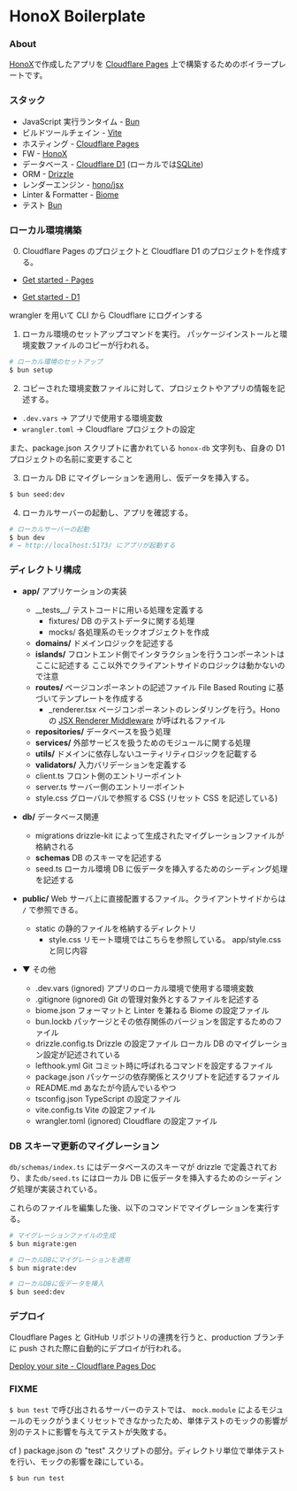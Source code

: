# HonoX Boilerplate

### About

[HonoX](https://github.com/honojs/honox)で作成したアプリを [Cloudflare Pages](https://pages.cloudflare.com/) 上で構築するためのボイラープレートです。

### スタック

- JavaScript 実行ランタイム - [Bun](https://bun.sh/)
- ビルドツールチェイン - [Vite](https://ja.vitejs.dev/)
- ホスティング - [Cloudflare Pages](https://pages.cloudflare.com/)
- FW - [HonoX](https://github.com/honojs/honox)
- データベース - [Cloudflare D1](https://developers.cloudflare.com/d1/) (ローカルでは[SQLite](https://bun.sh/docs/api/sqlite))
- ORM - [Drizzle](https://orm.drizzle.team/)
- レンダーエンジン - [hono/jsx](https://hono.dev/guides/jsx)
- Linter & Formatter - [Biome](https://biomejs.dev/ja/)
- テスト [Bun](https://bun.sh/docs/cli/test)

### ローカル環境構築

0. Cloudflare Pages のプロジェクトと Cloudflare D1 のプロジェクトを作成する。

- [Get started - Pages](https://developers.cloudflare.com/pages/get-started/guide/)

- [Get started - D1](https://developers.cloudflare.com/d1/get-started)

wrangler を用いて CLI から Cloudflare にログインする

1. ローカル環境のセットアップコマンドを実行。
   パッケージインストールと環境変数ファイルのコピーが行われる。

```bash
# ローカル環境のセットアップ
$ bun setup
```

2. コピーされた環境変数ファイルに対して、プロジェクトやアプリの情報を記述する。

- `.dev.vars` → アプリで使用する環境変数
- `wrangler.toml` → Cloudflare プロジェクトの設定

また、package.json スクリプトに書かれている `honox-db` 文字列も、自身の D1 プロジェクトの名前に変更すること

3. ローカル DB にマイグレーションを適用し、仮データを挿入する。

```bash
$ bun seed:dev
```

4. ローカルサーバーの起動し、アプリを確認する。

```bash
# ローカルサーバーの起動
$ bun dev
# → http://localhost:5173/ にアプリが起動する
```

### ディレクトリ構成

- **app/** アプリケーションの実装

  - \_\_tests\_\_/ テストコードに用いる処理を定義する
    - fixtures/ DB のテストデータに関する処理
    - mocks/ 各処理系のモックオブジェクトを作成
  - **domains/** ドメインロジックを記述する
  - **islands/** フロントエンド側でインタラクションを行うコンポーネントはここに記述する
    ここ以外でクライアントサイドのロジックは動かないので注意
  - **routes/** ページコンポーネントの記述ファイル File Based Routing に基づいてテンプレートを作成する
    - \_renderer.tsx ページコンポーネントのレンダリングを行う。Hono の [JSX Renderer Middleware](https://hono.dev/middleware/builtin/jsx-renderer) が呼ばれるファイル
  - **repositories/** データベースを扱う処理
  - **services/** 外部サービスを扱うためのモジュールに関する処理
  - **utils/** ドメインに依存しないユーティリティロジックを記載する
  - **validators/** 入力バリデーションを定義する
  - client.ts フロント側のエントリーポイント
  - server.ts サーバー側のエントリーポイント
  - style.css グローバルで参照する CSS (リセット CSS を記述している)

- **db/** データベース関連

  - migrations drizzle-kit によって生成されたマイグレーションファイルが格納される
  - **schemas** DB のスキーマを記述する
  - seed.ts ローカル環境 DB に仮データを挿入するためのシーディング処理を記述する

- **public/** Web サーバ上に直接配置するファイル。クライアントサイドからは `/` で参照できる。

  - static の静的ファイルを格納するディレクトリ
    - style.css リモート環境ではこちらを参照している。 app/style.css と同じ内容

- ▼ その他
  - .dev.vars (ignored) アプリのローカル環境で使用する環境変数
  - .gitignore (ignored) Git の管理対象外とするファイルを記述する
  - biome.json フォーマットと Linter を兼ねる Biome の設定ファイル
  - bun.lockb パッケージとその依存関係のバージョンを固定するためのファイル
  - drizzle.config.ts Drizzle の設定ファイル ローカル DB のマイグレーション設定が記述されている
  - lefthook.yml Git コミット時に呼ばれるコマンドを設定するファイル
  - package.json パッケージの依存関係とスクリプトを記述するファイル
  - README.md あなたが今読んでいるやつ
  - tsconfig.json TypeScript の設定ファイル
  - vite.config.ts Vite の設定ファイル
  - wrangler.toml (ignored) Cloudflare の設定ファイル

### DB スキーマ更新のマイグレーション

`db/schemas/index.ts` にはデータベースのスキーマが drizzle で定義されており、また`db/seed.ts` にはローカル DB に仮データを挿入するためのシーディング処理が実装されている。

これらのファイルを編集した後、以下のコマンドでマイグレーションを実行する。

```bash
# マイグレーションファイルの生成
$ bun migrate:gen

# ローカルDBにマイグレーションを適用
$ bun migrate:dev

# ローカルDBに仮データを挿入
$ bun seed:dev
```

### デプロイ

Cloudflare Pages と GitHub リポジトリの連携を行うと、production ブランチに push された際に自動的にデプロイが行われる。

[Deploy your site - Cloudflare Pages Doc](https://developers.cloudflare.com/pages/framework-guides/deploy-anything/)

### FIXME

`$ bun test` で呼び出されるサーバーのテストでは、 `mock.module` によるモジュールのモックがうまくリセットできなかったため、単体テストのモックの影響が別のテストに影響を与えてテストが失敗する。

cf ) package.json の "test" スクリプトの部分。ディレクトリ単位で単体テストを行い、モックの影響を疎にしている。

```
$ bun run test
```
